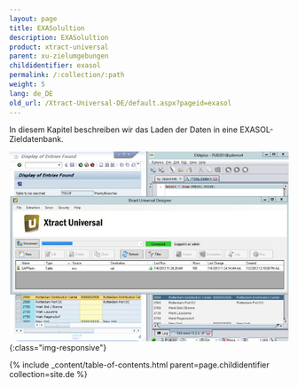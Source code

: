 ```yaml
---
layout: page
title: EXASolultion
description: EXASolultion
product: xtract-universal
parent: xu-zielumgebungen
childidentifier: exasol
permalink: /:collection/:path
weight: 5
lang: de_DE
old_url: /Xtract-Universal-DE/default.aspx?pageid=exasol
---
```


In diesem Kapitel beschreiben wir das Laden der Daten in eine EXASOL-Zieldatenbank.

![Exa-Extraction-Designer](/img/content/Exa-Extraction-Designer.jpg){:class="img-responsive"}

{% include _content/table-of-contents.html parent=page.childidentifier collection=site.de %}